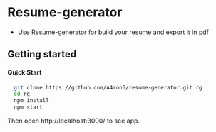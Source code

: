 # Resume-generator

- Use Resume-generator for build your resume and export it in pdf

## Getting started

#### Quick Start

```sh
  git clone https://github.com/A4ron5/resume-generator.git rg
  cd rg
  npm install
  npm start
```

Then open http://localhost:3000/ to see app.
